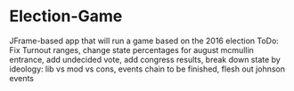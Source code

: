 # Election-Game
JFrame-based app that will run a game based on the 2016 election ToDo: Fix Turnout ranges, change state percentages for august mcmullin entrance, add undecided vote, add congress results, break down state by ideology: lib vs mod vs cons, events chain to be finished, flesh out johnson events
